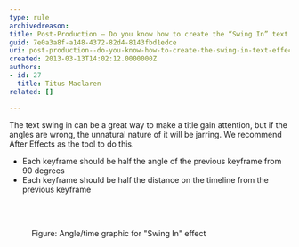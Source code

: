 ```yaml
---
type: rule
archivedreason: 
title: Post-Production – Do you know how to create the “Swing In” text effect?
guid: 7e0a3a8f-a148-4372-82d4-8143fbd1edce
uri: post-production--do-you-know-how-to-create-the-swing-in-text-effect
created: 2013-03-13T14:02:12.0000000Z
authors:
- id: 27
  title: Titus Maclaren
related: []

---
```



<p>The text swing in can be a great way to make a title gain attention, but if the angles are wrong, the unnatural nature of it will be jarring. We recommend After Effects as the tool to do this.</p><ul><li>Each keyframe should be half the angle of the previous keyframe from 90 degrees</li><li>Each keyframe should be half the distance on the timeline from the previous keyframe</li></ul>


<br><excerpt class='endintro'></excerpt><br>
<dl class="image"><dt><img src="/DesignandPresentation/RulesToBetterVideoRecording/PublishingImages/swing-in-effect.jpg" alt="" /></dt><dd>Figure&#58; Angle/time graphic for &quot;Swing In&quot; effect</dd></dl>


